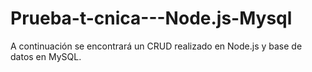 # Prueba-t-cnica---Node.js-Mysql
A continuación se encontrará un CRUD realizado en Node.js y base de datos en MySQL.

